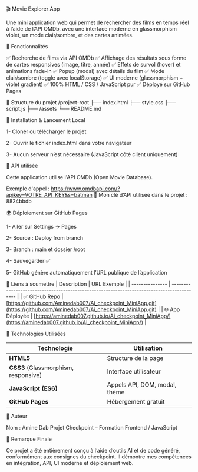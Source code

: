 🎬 Movie Explorer App

Une mini application web qui permet de rechercher des films en temps réel à l’aide de l’API OMDb, avec une interface moderne en glassmorphism violet, un mode clair/sombre, et des cartes animées.

🚀 Fonctionnalités

✅ Recherche de films via API OMDb
✅ Affichage des résultats sous forme de cartes responsives (image, titre, année)
✅ Effets de survol (hover) et animations fade-in
✅ Popup (modal) avec détails du film
✅ Mode clair/sombre (toggle avec localStorage)
✅ UI moderne (glassmorphism + violet gradient)
✅ 100% HTML / CSS / JavaScript pur
✅ Déployé sur GitHub Pages

📂 Structure du projet
/project-root
   ├── index.html
   ├── style.css
   ├── script.js
   ├── /assets
   └── README.md

   🔧 Installation & Lancement Local

1- Cloner ou télécharger le projet

2- Ouvrir le fichier index.html dans votre navigateur

3- Aucun serveur n’est nécessaire (JavaScript côté client uniquement)

🔑 API utilisée

Cette application utilise l'API OMDb (Open Movie Database).

Exemple d'appel :
https://www.omdbapi.com/?apikey=VOTRE_API_KEY&s=batman
🔐 Mon clé d’API utilisée dans le projet : 8824bbdb

🌍 Déploiement sur GitHub Pages

1- Aller sur Settings → Pages

2- Source : Deploy from branch

3- Branch : main et dossier /root

4- Sauvegarder ✅

5- GitHub génère automatiquement l’URL publique de l’application

🔗 Liens à soumettre 
| Description     | URL Exemple                                                                                |
| --------------- | ------------------------------------------------------------------------------------------ |
| ✅ GitHub Repo   | [https://github.com/Aminedab007/Ai_checkpoint_MiniApp.git](https://github.com/Aminedab007/Ai_checkpoint_MiniApp.git) |
| 🌐 App Déployée | [https://aminedab007.github.io/Ai_checkpoint_MiniApp/](https://aminedab007.github.io/Ai_checkpoint_MiniApp/)   |


🧠 Technologies Utilisées

| Technologie                          | Utilisation                   |
| ------------------------------------ | ----------------------------- |
| **HTML5**                            | Structure de la page          |
| **CSS3** (Glassmorphism, responsive) | Interface utilisateur         |
| **JavaScript (ES6)**                 | Appels API, DOM, modal, thème |
| **GitHub Pages**                     | Hébergement gratuit           |


📌 Auteur

Nom : Amine Dab
Projet Checkpoint – Formation Frontend / JavaScript

📣 Remarque Finale

Ce projet a été entièrement conçu à l’aide d’outils AI et de code généré, conformément aux consignes du checkpoint. Il démontre mes compétences en intégration, API, UI moderne et déploiement web.


